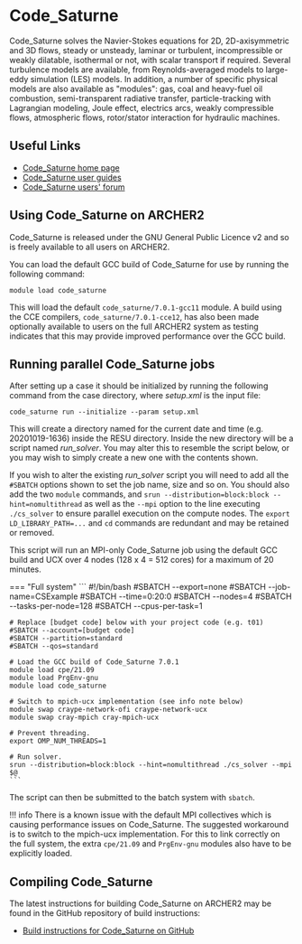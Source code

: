 # Code\_Saturne

Code\_Saturne solves the Navier-Stokes equations for 2D, 2D-axisymmetric
and 3D flows, steady or unsteady, laminar or turbulent, incompressible
or weakly dilatable, isothermal or not, with scalar transport if
required. Several turbulence models are available, from
Reynolds-averaged models to large-eddy simulation (LES) models. In
addition, a number of specific physical models are also available as
"modules": gas, coal and heavy-fuel oil combustion, semi-transparent
radiative transfer, particle-tracking with Lagrangian modeling, Joule
effect, electrics arcs, weakly compressible flows, atmospheric flows,
rotor/stator interaction for hydraulic machines.

## Useful Links

  - [Code\_Saturne home page](https://www.code-saturne.org/cms/web/)
  - [Code\_Saturne user guides](https://www.code-saturne.org/cms/web/Documentation)
  - [Code\_Saturne users' forum](https://www.code-saturne.org/forum/)

## Using Code\_Saturne on ARCHER2

Code\_Saturne is released under the GNU General Public Licence v2 and so
is freely available to all users on ARCHER2.

You can load the default GCC build of Code\_Saturne for use by running the following
command:

```
module load code_saturne
```

This will load the default `code_saturne/7.0.1-gcc11` module. A build using the CCE compilers, `code_saturne/7.0.1-cce12`, has also been made optionally available to users on the full ARCHER2 system as testing indicates that this may provide improved performance over the GCC build.

## Running parallel Code\_Saturne jobs

After setting up a case it should be initialized by running the
following command from the case directory, where *setup.xml* is the
input file:

```
code_saturne run --initialize --param setup.xml
```

This will create a directory named for the current date and time (e.g.
20201019-1636) inside the RESU directory. Inside the new directory will
be a script named *run\_solver*. You may alter this to resemble the
script below, or you may wish to simply create a new one with the
contents shown.

If you wish to alter the existing *run\_solver* script you will need to
add all the `#SBATCH` options shown to set the job name, size and so on.
You should also add the two `module` commands, and
`srun --distribution=block:block --hint=nomultithread` as well as the `--mpi` option to the line executing
`./cs_solver` to ensure parallel execution on the compute nodes. The
`export LD_LIBRARY_PATH=...` and `cd` commands are redundant and may be
retained or removed.

This script will run an MPI-only Code\_Saturne job using the default GCC build and UCX
over 4 nodes (128 x 4 = 512 cores) for a maximum of 20 minutes.

=== "Full system"
    ```
    #!/bin/bash
    #SBATCH --export=none
    #SBATCH --job-name=CSExample
    #SBATCH --time=0:20:0
    #SBATCH --nodes=4
    #SBATCH --tasks-per-node=128
    #SBATCH --cpus-per-task=1

    # Replace [budget code] below with your project code (e.g. t01)
    #SBATCH --account=[budget code]
    #SBATCH --partition=standard
    #SBATCH --qos=standard

    # Load the GCC build of Code_Saturne 7.0.1
    module load cpe/21.09
    module load PrgEnv-gnu
    module load code_saturne

    # Switch to mpich-ucx implementation (see info note below)
    module swap craype-network-ofi craype-network-ucx
    module swap cray-mpich cray-mpich-ucx

    # Prevent threading.
    export OMP_NUM_THREADS=1

    # Run solver.
    srun --distribution=block:block --hint=nomultithread ./cs_solver --mpi $@
    ```

The script can then be submitted to the batch system with `sbatch`.

!!! info
    There is a known issue with the default MPI collectives which is
    causing performance issues on Code_Saturne. The suggested workaround is to
    switch to the mpich-ucx implementation. For this to link correctly on the full system, the extra
    `cpe/21.09` and `PrgEnv-gnu` modules also have to be explicitly loaded.

## Compiling Code\_Saturne

The latest instructions for building Code\_Saturne on ARCHER2 may be found in
the GitHub repository of build instructions:

   - [Build instructions for Code\_Saturne on
     GitHub](https://github.com/hpc-uk/build-instructions/tree/main/apps/Code_Saturne)

